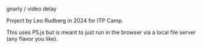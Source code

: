 gnarly / video delay

Project by Leo Rudberg in 2024 for ITP Camp.

This uses P5.js but is meant to just run in the browser via a local file
server (any flavor you like).

